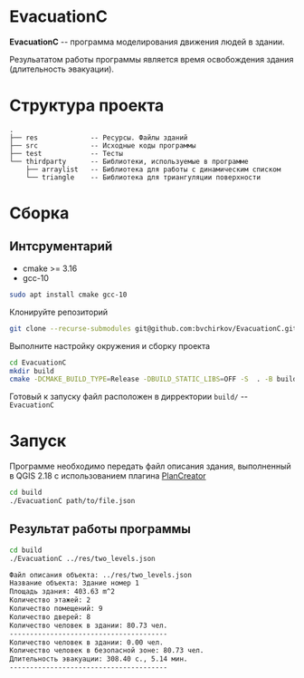 # EvacuationC

**EvacuationC** -- программа моделирования движения людей в здании. 

Резульататом работы программы является время освобождения здания (длительность эвакуации).

# Структура проекта

```
.
├── res             -- Ресурсы. Файлы зданий
├── src             -- Исходные коды программы
├── test            -- Тесты
└── thirdparty      -- Библиотеки, используемые в программе
    ├── arraylist   -- Библиотека для работы с динамическим списком
    └── triangle    -- Библиотека для триангуляции поверхности
```

# Сборка

## Интсрументарий
- cmake >= 3.16
- gcc-10

``` bash
sudo apt install cmake gcc-10
```

Клонируйте репозиторий
``` bash
git clone --recurse-submodules git@github.com:bvchirkov/EvacuationC.git
```
Выполните настройку окружения и сборку проекта
``` bash
cd EvacuationC
mkdir build
cmake -DCMAKE_BUILD_TYPE=Release -DBUILD_STATIC_LIBS=OFF -S  . -B build/ && cmake --build build/
```
Готовый к запуску файл расположен в дирректории `build/` -- `EvacuationC`

# Запуск

Программе необходимо передать файл описания здания, выполненный в QGIS 2.18 с использованием плагина [PlanCreator](https://github.com/bvchirkov/PlanCreator)

``` bash
cd build
./EvacuationC path/to/file.json
```

## Результат работы программы

``` bash
cd build
./EvacuationC ../res/two_levels.json

Файл описания объекта: ../res/two_levels.json
Название объекта: Здание номер 1
Площадь здания: 403.63 m^2
Количество этажей: 2
Количество помещений: 9
Количество дверей: 8
Количество человек в здании: 80.73 чел.
---------------------------------------
Количество человек в здании: 0.00 чел.
Количество человек в безопасной зоне: 80.73 чел.
Длительность эвакуации: 308.40 с., 5.14 мин.
---------------------------------------
```

